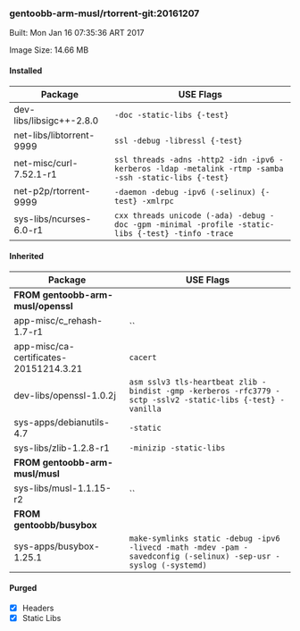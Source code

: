 ### gentoobb-arm-musl/rtorrent-git:20161207
Built: Mon Jan 16 07:35:36 ART 2017

Image Size: 14.66 MB
#### Installed
Package | USE Flags
--------|----------
dev-libs/libsigc++-2.8.0 | `-doc -static-libs {-test}`
net-libs/libtorrent-9999 | `ssl -debug -libressl {-test}`
net-misc/curl-7.52.1-r1 | `ssl threads -adns -http2 -idn -ipv6 -kerberos -ldap -metalink -rtmp -samba -ssh -static-libs {-test}`
net-p2p/rtorrent-9999 | `-daemon -debug -ipv6 (-selinux) {-test} -xmlrpc`
sys-libs/ncurses-6.0-r1 | `cxx threads unicode (-ada) -debug -doc -gpm -minimal -profile -static-libs {-test} -tinfo -trace`
#### Inherited
Package | USE Flags
--------|----------
**FROM gentoobb-arm-musl/openssl** |
app-misc/c_rehash-1.7-r1 | ``
app-misc/ca-certificates-20151214.3.21 | `cacert`
dev-libs/openssl-1.0.2j | `asm sslv3 tls-heartbeat zlib -bindist -gmp -kerberos -rfc3779 -sctp -sslv2 -static-libs {-test} -vanilla`
sys-apps/debianutils-4.7 | `-static`
sys-libs/zlib-1.2.8-r1 | `-minizip -static-libs`
**FROM gentoobb-arm-musl/musl** |
sys-libs/musl-1.1.15-r2 | ``
**FROM gentoobb/busybox** |
sys-apps/busybox-1.25.1 | `make-symlinks static -debug -ipv6 -livecd -math -mdev -pam -savedconfig (-selinux) -sep-usr -syslog (-systemd)`
#### Purged
- [x] Headers
- [x] Static Libs
